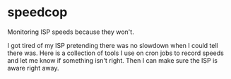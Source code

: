 # speedcop
Monitoring ISP speeds because they won't.

I got tired of my ISP pretending there was no slowdown when I could tell there was.  Here is a collection of tools I use on cron jobs to record speeds and let me know if something isn't right.  Then I can make sure the ISP is aware right away.
